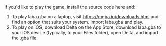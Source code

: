 If you'd like to play the game, install the source code here and:
1. To play laba.gba on a laptop, visit https://mgba.io/downloads.html and find an option that suits your system. Import laba.gba and play.
2. To play on iOS, download Delta on the App Store, download laba.gba to your iOS device (typically, to your Files folder), open Delta, and import the .gba file.
